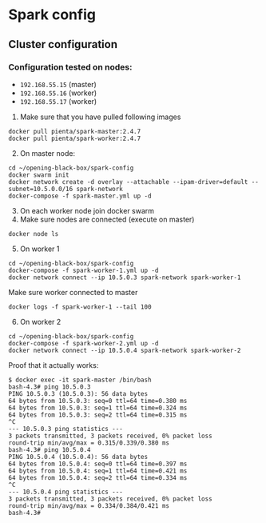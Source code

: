 # Spark config

## Cluster configuration

### Configuration tested on nodes:

- `192.168.55.15` (master)
- `192.168.55.16` (worker)
- `192.168.55.17` (worker)

1. Make sure that you have pulled following images
```
docker pull pienta/spark-master:2.4.7
docker pull pienta/spark-worker:2.4.7
```
2. On master node:
```
cd ~/opening-black-box/spark-config
docker swarm init
docker network create -d overlay --attachable --ipam-driver=default --subnet=10.5.0.0/16 spark-network
docker-compose -f spark-master.yml up -d
```
3. On each worker node join docker swarm
4. Make sure nodes are connected (execute on master)
```
docker node ls
```
5. On worker 1
```
cd ~/opening-black-box/spark-config
docker-compose -f spark-worker-1.yml up -d
docker network connect --ip 10.5.0.3 spark-network spark-worker-1 
```
Make sure worker connected to master
```
docker logs -f spark-worker-1 --tail 100
```
6. On worker 2
```
cd ~/opening-black-box/spark-config
docker-compose -f spark-worker-2.yml up -d
docker network connect --ip 10.5.0.4 spark-network spark-worker-2
```

Proof that it actually works:
```
$ docker exec -it spark-master /bin/bash
bash-4.3# ping 10.5.0.3
PING 10.5.0.3 (10.5.0.3): 56 data bytes
64 bytes from 10.5.0.3: seq=0 ttl=64 time=0.380 ms
64 bytes from 10.5.0.3: seq=1 ttl=64 time=0.324 ms
64 bytes from 10.5.0.3: seq=2 ttl=64 time=0.315 ms
^C
--- 10.5.0.3 ping statistics ---
3 packets transmitted, 3 packets received, 0% packet loss
round-trip min/avg/max = 0.315/0.339/0.380 ms
bash-4.3# ping 10.5.0.4
PING 10.5.0.4 (10.5.0.4): 56 data bytes
64 bytes from 10.5.0.4: seq=0 ttl=64 time=0.397 ms
64 bytes from 10.5.0.4: seq=1 ttl=64 time=0.421 ms
64 bytes from 10.5.0.4: seq=2 ttl=64 time=0.334 ms
^C
--- 10.5.0.4 ping statistics ---
3 packets transmitted, 3 packets received, 0% packet loss
round-trip min/avg/max = 0.334/0.384/0.421 ms
bash-4.3# 
```